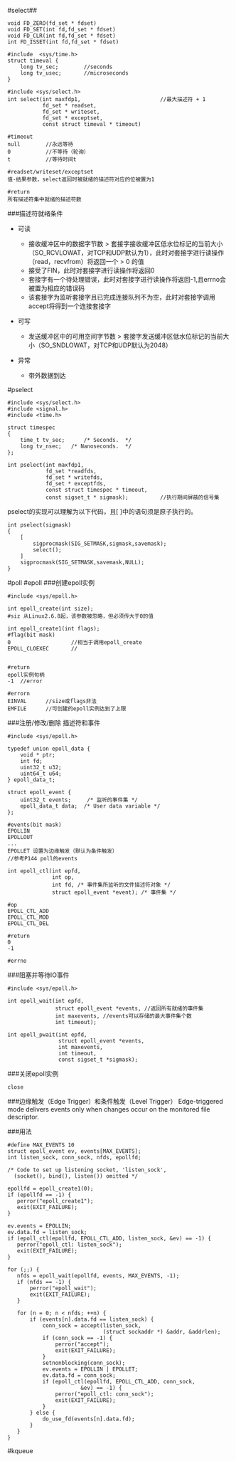 #select##

```
void FD_ZERO(fd_set * fdset)
void FD_SET(int fd,fd_set * fdset)
void FD_CLR(int fd,fd_set * fdset)
int FD_ISSET(int fd,fd_set * fdset)
```

```
#include  <sys/time.h>
struct timeval {
	long tv_sec;		//seconds
	long tv_usec;		//microseconds
}

#include <sys/select.h>
int select(int maxfdp1,							//最大描述符 + 1
		   fd_set * readset,
		   fd_set * writeset,
		   fd_set * exceptset,
		   const struct timeval * timeout)

#timeout
null		//永远等待
0			//不等待（轮询）
t			//等待时间t

#readset/writeset/exceptset
值-结果参数，select返回时被就绪的描述符对应的位被置为1

#return
所有描述符集中就绪的描述符数
```
###描述符就绪条件
- 可读
	- 接收缓冲区中的数据字节数 > 套接字接收缓冲区低水位标记的当前大小（SO_RCVLOWAT，对TCP和UDP默认为1），此时对套接字进行读操作（read，recvfrom）将返回一个 > 0 的值
	- 接受了FIN，此时对套接字进行读操作将返回0
	- 套接字有一个待处理错误，此时对套接字进行读操作将返回-1,且errno会被置为相应的错误码
	- 该套接字为监听套接字且已完成连接队列不为空，此时对套接字调用accept将得到一个连接套接字
- 可写
	- 发送缓冲区中的可用空间字节数 > 套接字发送缓冲区低水位标记的当前大小（SO_SNDLOWAT，对TCP和UDP默认为2048）
	
- 异常
	+ 带外数据到达
	
#pselect

```
#include <sys/select.h>
#include <signal.h>
#include <time.h>

struct timespec
{
    time_t tv_sec;		/* Seconds.  */
    long tv_nsec;	/* Nanoseconds.  */
};

int pselect(int maxfdp1, 
			fd_set *readfds,
		    fd_set * writefds,
		    fd_set * exceptfds,
		    const struct timespec * timeout,
		    const sigset_t * sigmask);			//执行期间屏蔽的信号集
```
pselect的实现可以理解为以下代码，且[ ]中的语句须是原子执行的。

```
int pselect(sigmask)
{
	[
		sigprocmask(SIG_SETMASK,sigmask,savemask);
		select();
	]
	sigprocmask(SIG_SETMASK,savemask,NULL);
}
```
#poll
#epoll
###创建epoll实例
```
#include <sys/epoll.h>

int epoll_create(int size);
#siz 从Linux2.6.8起，该参数被忽略，但必须传大于0的值

int epoll_create1(int flags);
#flag(bit mask)
0 					//相当于调用epoll_create
EPOLL_CLOEXEC		//


#return
epoll实例句柄
-1	//error

#errorn
EINVAL		//size或flags非法
EMFILE		//可创建的epoll实例达到了上限
```
###注册/修改/删除 描述符和事件
```
#include <sys/epoll.h>

typedef union epoll_data {
	void * ptr;
	int fd;
	uint32_t u32;
	uint64_t u64;
} epoll_data_t;

struct epoll_event {
	uint32_t events;	 /* 监听的事件集 */
	epoll_data_t data;	/* User data variable */
};

#events(bit mask)
EPOLLIN
EPOLLOUT
...
EPOLLET 设置为边缘触发（默认为条件触发）
//参考P144 poll的events

int epoll_ctl(int epfd, 
			  int op, 
			  int fd, /* 事件集所监听的文件描述符对象 */
			  struct epoll_event *event); /* 事件集 */

#op			  
EPOLL_CTL_ADD
EPOLL_CTL_MOD
EPOLL_CTL_DEL

#return
0
-1

#errno
```
###阻塞并等待IO事件
```
#include <sys/epoll.h>

int epoll_wait(int epfd, 
			   struct epoll_event *events, //返回所有就绪的事件集
			   int maxevents, //events可以存储的最大事件集个数
			   int timeout);
			   
int epoll_pwait(int epfd, 
				struct epoll_event *events,
				int maxevents,
				int timeout,
				const sigset_t *sigmask);
```
###关闭epoll实例
```
close
```

###边缘触发（Edge Trigger）和条件触发（Level Trigger）
Edge-triggered mode delivers events only when changes occur on the monitored file descriptor.

###用法

```
#define MAX_EVENTS 10
struct epoll_event ev, events[MAX_EVENTS];
int listen_sock, conn_sock, nfds, epollfd;

/* Code to set up listening socket, 'listen_sock',
  (socket(), bind(), listen()) omitted */

epollfd = epoll_create1(0);
if (epollfd == -1) {
   perror("epoll_create1");
   exit(EXIT_FAILURE);
}

ev.events = EPOLLIN;
ev.data.fd = listen_sock;
if (epoll_ctl(epollfd, EPOLL_CTL_ADD, listen_sock, &ev) == -1) {
   perror("epoll_ctl: listen_sock");
   exit(EXIT_FAILURE);
}

for (;;) {
   nfds = epoll_wait(epollfd, events, MAX_EVENTS, -1);
   if (nfds == -1) {
       perror("epoll_wait");
       exit(EXIT_FAILURE);
   }

   for (n = 0; n < nfds; ++n) {
       if (events[n].data.fd == listen_sock) {
           conn_sock = accept(listen_sock,
                              (struct sockaddr *) &addr, &addrlen);
           if (conn_sock == -1) {
               perror("accept");
               exit(EXIT_FAILURE);
           }
           setnonblocking(conn_sock);
           ev.events = EPOLLIN | EPOLLET;
           ev.data.fd = conn_sock;
           if (epoll_ctl(epollfd, EPOLL_CTL_ADD, conn_sock,
                       &ev) == -1) {
               perror("epoll_ctl: conn_sock");
               exit(EXIT_FAILURE);
           }
       } else {
           do_use_fd(events[n].data.fd);
       }
   }
}
```

#kqueue
